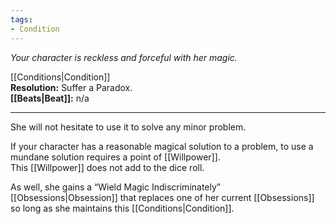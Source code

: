 ```yaml
---
tags:
- Condition
---
```


_Your character is reckless and forceful with her magic._

[[Conditions|Condition]]\
**Resolution:** Suffer a Paradox.\
**[[Beats|Beat]]:** n/a

---

She will not hesitate to use it to solve any minor problem.

If your character has a reasonable magical solution to a problem, to use a mundane solution requires a point of [[Willpower]].\
This [[Willpower]] does not add to the dice roll.

As well, she gains a “Wield Magic Indiscriminately” [[Obsessions|Obsession]] that replaces one of her current [[Obsessions]] so long as she maintains this [[Conditions|Condition]].